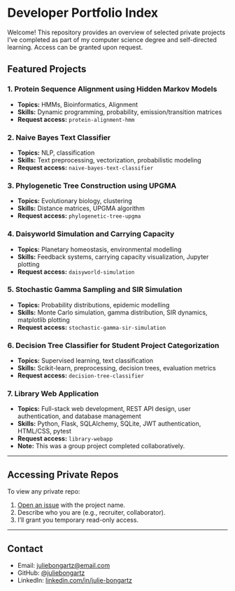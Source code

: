 # Developer Portfolio Index

Welcome! This repository provides an overview of selected private projects I’ve completed as part of my computer science degree and self-directed learning. Access can be granted upon request.

## Featured Projects

### 1. Protein Sequence Alignment using Hidden Markov Models
- **Topics:** HMMs, Bioinformatics, Alignment
- **Skills:** Dynamic programming, probability, emission/transition matrices
- **Request access:** `protein-alignment-hmm`

### 2. Naive Bayes Text Classifier
- **Topics:** NLP, classification
- **Skills:** Text preprocessing, vectorization, probabilistic modeling
- **Request access:** `naive-bayes-text-classifier`

### 3. Phylogenetic Tree Construction using UPGMA
- **Topics:** Evolutionary biology, clustering
- **Skills:** Distance matrices, UPGMA algorithm
- **Request access:** `phylogenetic-tree-upgma`

### 4. Daisyworld Simulation and Carrying Capacity
- **Topics:** Planetary homeostasis, environmental modelling
- **Skills:** Feedback systems, carrying capacity visualization, Jupyter plotting
- **Request access:** `daisyworld-simulation`

### 5. Stochastic Gamma Sampling and SIR Simulation
- **Topics:** Probability distributions, epidemic modelling
- **Skills:** Monte Carlo simulation, gamma distribution, SIR dynamics, matplotlib plotting
- **Request access:** `stochastic-gamma-sir-simulation`

### 6. Decision Tree Classifier for Student Project Categorization  
- **Topics:** Supervised learning, text classification  
- **Skills:** Scikit-learn, preprocessing, decision trees, evaluation metrics  
- **Request access:** `decision-tree-classifier`

### 7. Library Web Application  
- **Topics:** Full-stack web development, REST API design, user authentication, and database management  
- **Skills:** Python, Flask, SQLAlchemy, SQLite, JWT authentication, HTML/CSS, pytest  
- **Request access:** `library-webapp`  
- **Note:** This was a group project completed collaboratively.

---

## Accessing Private Repos
To view any private repo:
1. [Open an issue](https://github.com/juliebongartz/portfolio-index/issues/new) with the project name.
2. Describe who you are (e.g., recruiter, collaborator).
3. I’ll grant you temporary read-only access.

---

## Contact
- Email: juliebongartz@email.com
- GitHub: [@juliebongartz](https://github.com/juliebongartz)
- LinkedIn: [linkedin.com/in/julie-bongartz](https://linkedin.com/in/julie-bongartz)
